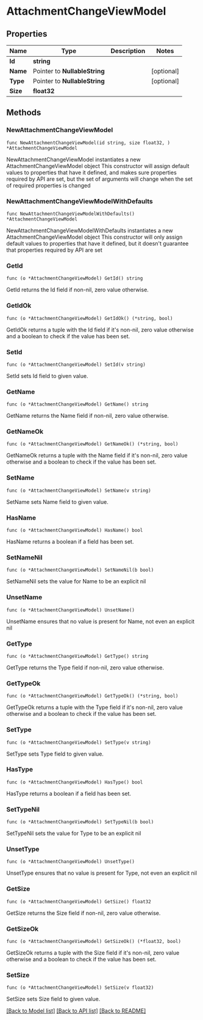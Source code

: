 # AttachmentChangeViewModel

## Properties

Name | Type | Description | Notes
------------ | ------------- | ------------- | -------------
**Id** | **string** |  | 
**Name** | Pointer to **NullableString** |  | [optional] 
**Type** | Pointer to **NullableString** |  | [optional] 
**Size** | **float32** |  | 

## Methods

### NewAttachmentChangeViewModel

`func NewAttachmentChangeViewModel(id string, size float32, ) *AttachmentChangeViewModel`

NewAttachmentChangeViewModel instantiates a new AttachmentChangeViewModel object
This constructor will assign default values to properties that have it defined,
and makes sure properties required by API are set, but the set of arguments
will change when the set of required properties is changed

### NewAttachmentChangeViewModelWithDefaults

`func NewAttachmentChangeViewModelWithDefaults() *AttachmentChangeViewModel`

NewAttachmentChangeViewModelWithDefaults instantiates a new AttachmentChangeViewModel object
This constructor will only assign default values to properties that have it defined,
but it doesn't guarantee that properties required by API are set

### GetId

`func (o *AttachmentChangeViewModel) GetId() string`

GetId returns the Id field if non-nil, zero value otherwise.

### GetIdOk

`func (o *AttachmentChangeViewModel) GetIdOk() (*string, bool)`

GetIdOk returns a tuple with the Id field if it's non-nil, zero value otherwise
and a boolean to check if the value has been set.

### SetId

`func (o *AttachmentChangeViewModel) SetId(v string)`

SetId sets Id field to given value.


### GetName

`func (o *AttachmentChangeViewModel) GetName() string`

GetName returns the Name field if non-nil, zero value otherwise.

### GetNameOk

`func (o *AttachmentChangeViewModel) GetNameOk() (*string, bool)`

GetNameOk returns a tuple with the Name field if it's non-nil, zero value otherwise
and a boolean to check if the value has been set.

### SetName

`func (o *AttachmentChangeViewModel) SetName(v string)`

SetName sets Name field to given value.

### HasName

`func (o *AttachmentChangeViewModel) HasName() bool`

HasName returns a boolean if a field has been set.

### SetNameNil

`func (o *AttachmentChangeViewModel) SetNameNil(b bool)`

 SetNameNil sets the value for Name to be an explicit nil

### UnsetName
`func (o *AttachmentChangeViewModel) UnsetName()`

UnsetName ensures that no value is present for Name, not even an explicit nil
### GetType

`func (o *AttachmentChangeViewModel) GetType() string`

GetType returns the Type field if non-nil, zero value otherwise.

### GetTypeOk

`func (o *AttachmentChangeViewModel) GetTypeOk() (*string, bool)`

GetTypeOk returns a tuple with the Type field if it's non-nil, zero value otherwise
and a boolean to check if the value has been set.

### SetType

`func (o *AttachmentChangeViewModel) SetType(v string)`

SetType sets Type field to given value.

### HasType

`func (o *AttachmentChangeViewModel) HasType() bool`

HasType returns a boolean if a field has been set.

### SetTypeNil

`func (o *AttachmentChangeViewModel) SetTypeNil(b bool)`

 SetTypeNil sets the value for Type to be an explicit nil

### UnsetType
`func (o *AttachmentChangeViewModel) UnsetType()`

UnsetType ensures that no value is present for Type, not even an explicit nil
### GetSize

`func (o *AttachmentChangeViewModel) GetSize() float32`

GetSize returns the Size field if non-nil, zero value otherwise.

### GetSizeOk

`func (o *AttachmentChangeViewModel) GetSizeOk() (*float32, bool)`

GetSizeOk returns a tuple with the Size field if it's non-nil, zero value otherwise
and a boolean to check if the value has been set.

### SetSize

`func (o *AttachmentChangeViewModel) SetSize(v float32)`

SetSize sets Size field to given value.



[[Back to Model list]](../README.md#documentation-for-models) [[Back to API list]](../README.md#documentation-for-api-endpoints) [[Back to README]](../README.md)


